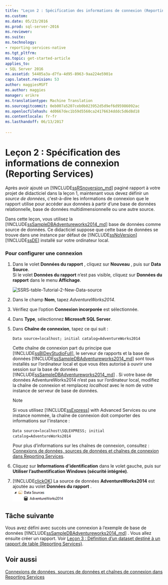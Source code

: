 ```yaml
---
title: "Leçon 2 : Spécification des informations de connexion (Reporting Services) | Documents Microsoft"
ms.custom: 
ms.date: 05/23/2016
ms.prod: sql-server-2016
ms.reviewer: 
ms.suite: 
ms.technology:
- reporting-services-native
ms.tgt_pltfrm: 
ms.topic: get-started-article
applies_to:
- SQL Server 2016
ms.assetid: 54405a3a-d7fa-4d95-8963-9aa224e5901e
caps.latest.revision: 53
author: maggiesMSFT
ms.author: maggies
manager: erikre
ms.translationtype: Machine Translation
ms.sourcegitcommit: 0eb007a5207ceb0b023952d5d9ef6d95986092ac
ms.openlocfilehash: 4d0667dec1b59d5560ca24176634dddc5d6d8d18
ms.contentlocale: fr-fr
ms.lasthandoff: 06/13/2017

---
```

# <a name="lesson-2-specifying-connection-information-reporting-services"></a>Leçon 2 : Spécification des informations de connexion (Reporting Services)
Après avoir ajouté un [!INCLUDE[ssRSnoversion_md](../includes/ssrsnoversion-md.md)] paginé rapport à votre projet de didacticiel dans la leçon 1, maintenant vous devez définir un *source de données*, c'est-à-dire les informations de connexion que le rapport utilise pour accéder aux données à partir d’une base de données relationnelle, base de données multidimensionnelle ou une autre source.  
  
Dans cette leçon, vous utilisez la [!INCLUDE[ssSampleDBAdventureworks2014_md](../includes/sssampledbadventureworks2014-md.md)] base de données comme source de données. Ce didacticiel suppose que cette base de données se trouve dans une instance par défaut de [!INCLUDE[ssNoVersion](../includes/ssnoversion-md.md)] [!INCLUDE[ssDE](../includes/ssde-md.md)] installé sur votre ordinateur local.  
  
### <a name="to-set-up-a-connection"></a>Pour configurer une connexion  
  
1.  Dans le volet **Données du rapport** , cliquez sur **Nouveau** , puis sur **Data Source**.  
Si le volet **Données du rapport** n’est pas visible, cliquez sur **Données du rapport** dans le menu **Affichage**.  

    ![SSRS-table-Tutorial-2-New-Data-source](../reporting-services/media/ssrs-table-tutorial-2-new-data-source.png)
  
   2.  Dans le champ **Nom**, tapez *AdventureWorks2014*.  
  
3.  Vérifiez que l’option **Connexion incorporée** est sélectionnée.  
  
4.  Dans **Type**, sélectionnez **Microsoft SQL Server**.  
  
5.  Dans **Chaîne de connexion**, tapez ce qui suit :  
  
    ```  
    Data source=localhost; initial catalog=AdventureWorks2014  
    ```  
  
     Cette chaîne de connexion part du principe que [!INCLUDE[ssBIDevStudioFull](../includes/ssbidevstudiofull-md.md)], le serveur de rapports et la base de données [!INCLUDE[ssSampleDBAdventureworks2014_md](../includes/sssampledbadventureworks2014-md.md)] sont tous installés sur l’ordinateur local et que vous êtes autorisé à ouvrir une session sur la base de données [!INCLUDE[ssSampleDBAdventureworks2014_md](../includes/sssampledbadventureworks2014-md.md)] . Si votre base de données AdventureWorks2014 n’est pas sur l’ordinateur local, modifiez la chaîne de connexion et remplacez *localhost* avec le nom de votre instance de serveur de base de données.
  
     >[!NOTE]  
    >Si vous utilisez [!INCLUDE[ssExpress](../includes/ssexpress-md.md)] with Advanced Services ou une instance nommée, la chaîne de connexion doit comporter des informations sur l'instance :  
    >  
    >`Data source=localhost\SQLEXPRESS; initial catalog=AdventureWorks2014`  
    >  
    >Pour plus d’informations sur les chaînes de connexion, consultez : [Connexions de données, sources de données et chaînes de connexion dans Reporting Services](../reporting-services/report-data/data-connections-data-sources-and-connection-strings-report-builder-and-ssrs.md).  
     
  
6.  Cliquez sur **Informations d’identification** dans le volet gauche, puis sur **Utiliser l’authentification Windows (sécurité intégrée)**.  
  
7.  [!INCLUDE[clickOK](../includes/clickok-md.md)] La source de données **AdventureWorks2014** est ajoutée au volet **Données du rapport** .  
![ssrs_adventureworks_datasource](../reporting-services/media/ssrs-adventureworks-datasource.png)  
## <a name="next-task"></a>Tâche suivante  
Vous avez défini avec succès une connexion à l’exemple de base de données [!INCLUDE[ssSampleDBAdventureworks2014_md](../includes/sssampledbadventureworks2014-md.md)] . Vous allez ensuite créer un rapport. Voir [Leçon 3 : Définition d’un dataset destiné à un rapport de table &#40;Reporting Services&#41;](../reporting-services/lesson-3-defining-a-dataset-for-the-table-report-reporting-services.md).  
  
## <a name="see-also"></a>Voir aussi  
[Connexions de données, sources de données et chaînes de connexion dans Reporting Services](../reporting-services/report-data/data-connections-data-sources-and-connection-strings-report-builder-and-ssrs.md)  
  
  
  


